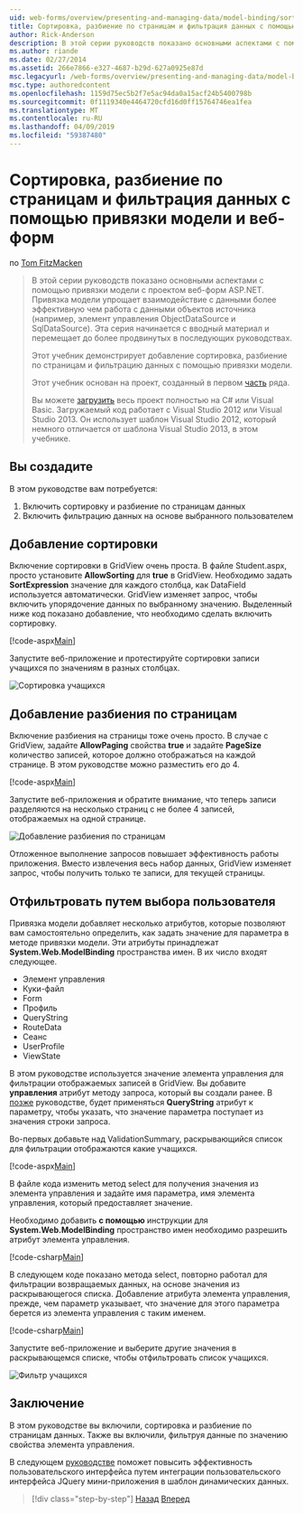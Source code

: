 ```yaml
---
uid: web-forms/overview/presenting-and-managing-data/model-binding/sorting-paging-and-filtering-data
title: Сортировка, разбиение по страницам и фильтрация данных с помощью привязки модели и веб-форм | Документация Майкрософт
author: Rick-Anderson
description: В этой серии руководств показано основными аспектами с помощью привязки модели с проектом веб-форм ASP.NET. Привязка модели позволяет взаимодействие с данными более прямой-...
ms.author: riande
ms.date: 02/27/2014
ms.assetid: 266e7866-e327-4687-b29d-627a0925e87d
msc.legacyurl: /web-forms/overview/presenting-and-managing-data/model-binding/sorting-paging-and-filtering-data
msc.type: authoredcontent
ms.openlocfilehash: 1159d75ec5b2f7e5ac94da0a15acf24b5400798b
ms.sourcegitcommit: 0f1119340e4464720cfd16d0ff15764746ea1fea
ms.translationtype: MT
ms.contentlocale: ru-RU
ms.lasthandoff: 04/09/2019
ms.locfileid: "59387480"
---
```

# <a name="sorting-paging-and-filtering-data-with-model-binding-and-web-forms"></a>Сортировка, разбиение по страницам и фильтрация данных с помощью привязки модели и веб-форм

по [Tom FitzMacken](https://github.com/tfitzmac)

> В этой серии руководств показано основными аспектами с помощью привязки модели с проектом веб-форм ASP.NET. Привязка модели упрощает взаимодействие с данными более эффективную чем работа с данными объектов источника (например, элемент управления ObjectDataSource и SqlDataSource). Эта серия начинается с вводный материал и перемещает до более продвинутых в последующих руководствах.
> 
> Этот учебник демонстрирует добавление сортировка, разбиение по страницам и фильтрацию данных с помощью привязки модели.
> 
> Этот учебник основан на проект, созданный в первом [часть](retrieving-data.md) ряда.
> 
> Вы можете [загрузить](https://go.microsoft.com/fwlink/?LinkId=286116) весь проект полностью на C# или Visual Basic. Загружаемый код работает с Visual Studio 2012 или Visual Studio 2013. Он использует шаблон Visual Studio 2012, который немного отличается от шаблона Visual Studio 2013, в этом учебнике.


## <a name="what-youll-build"></a>Вы создадите

В этом руководстве вам потребуется:

1. Включить сортировку и разбиение по страницам данных
2. Включить фильтрацию данных на основе выбранного пользователем

## <a name="add-sorting"></a>Добавление сортировки

Включение сортировки в GridView очень проста. В файле Student.aspx, просто установите **AllowSorting** для **true** в GridView. Необходимо задать **SortExpression** значение для каждого столбца, как DataField используется автоматически. GridView изменяет запрос, чтобы включить упорядочение данных по выбранному значению. Выделенный ниже код показано добавление, что необходимо сделать включить сортировку.

[!code-aspx[Main](sorting-paging-and-filtering-data/samples/sample1.aspx?highlight=5)]

Запустите веб-приложение и протестируйте сортировки записи учащихся по значениям в разных столбцах.

![Сортировка учащихся](sorting-paging-and-filtering-data/_static/image2.png)

## <a name="add-paging"></a>Добавление разбиения по страницам

Включение разбиения на страницы тоже очень просто. В случае с GridView, задайте **AllowPaging** свойства **true** и задайте **PageSize** количество записей, которое должно отображаться на каждой странице. В этом руководстве можно разместить его до 4.

[!code-aspx[Main](sorting-paging-and-filtering-data/samples/sample2.aspx?highlight=5)]

Запустите веб-приложения и обратите внимание, что теперь записи разделяются на несколько страниц с не более 4 записей, отображаемых на одной странице.

![Добавление разбиения по страницам](sorting-paging-and-filtering-data/_static/image4.png)

Отложенное выполнение запросов повышает эффективность работы приложения. Вместо извлечения весь набор данных, GridView изменяет запрос, чтобы получить только те записи, для текущей страницы.

## <a name="filter-records-by-user-selection"></a>Отфильтровать путем выбора пользователя

Привязка модели добавляет несколько атрибутов, которые позволяют вам самостоятельно определить, как задать значение для параметра в методе привязки модели. Эти атрибуты принадлежат **System.Web.ModelBinding** пространства имен. В их число входят следующее.

- Элемент управления
- Куки-файл
- Form
- Профиль
- QueryString
- RouteData
- Сеанс
- UserProfile
- ViewState

В этом руководстве используется значение элемента управления для фильтрации отображаемых записей в GridView. Вы добавите **управления** атрибут методу запроса, который вы создали ранее. В [позже](using-query-string-values-to-retrieve-data.md) руководстве, будет применяться **QueryString** атрибут к параметру, чтобы указать, что значение параметра поступает из значения строки запроса.

Во-первых добавьте над ValidationSummary, раскрывающийся список для фильтрации отображаются какие учащихся.

[!code-aspx[Main](sorting-paging-and-filtering-data/samples/sample3.aspx?highlight=3-11)]

В файле кода изменить метод select для получения значения из элемента управления и задайте имя параметра, имя элемента управления, который предоставляет значение.

Необходимо добавить **с помощью** инструкции для **System.Web.ModelBinding** пространство имен необходимо разрешить атрибут элемента управления.

[!code-csharp[Main](sorting-paging-and-filtering-data/samples/sample4.cs)]

В следующем коде показано метода select, повторно работал для фильтрации возвращаемых данных, на основе значения из раскрывающегося списка. Добавление атрибута элемента управления, прежде, чем параметр указывает, что значение для этого параметра берется из элемента управления с таким именем.

[!code-csharp[Main](sorting-paging-and-filtering-data/samples/sample5.cs)]

Запустите веб-приложение и выберите другие значения в раскрывающемся списке, чтобы отфильтровать список учащихся.

![Фильтр учащихся](sorting-paging-and-filtering-data/_static/image6.png)

## <a name="conclusion"></a>Заключение

В этом руководстве вы включили, сортировка и разбиение по страницам данных. Также вы включили, фильтруя данные по значению свойства элемента управления.

В следующем [руководстве](integrating-jquery-ui.md) поможет повысить эффективность пользовательского интерфейса путем интеграции пользовательского интерфейса JQuery мини-приложения в шаблон динамических данных.

> [!div class="step-by-step"]
> [Назад](updating-deleting-and-creating-data.md)
> [Вперед](integrating-jquery-ui.md)
